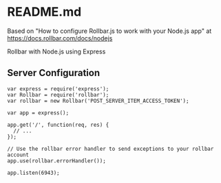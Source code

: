 # README.md

Based on "How to configure Rollbar.js to work with your Node.js app" at https://docs.rollbar.com/docs/nodejs

Rollbar with Node.js using Express

## Server Configuration

```
var express = require('express');
var Rollbar = require('rollbar');
var rollbar = new Rollbar('POST_SERVER_ITEM_ACCESS_TOKEN');

var app = express();

app.get('/', function(req, res) {
  // ...
});

// Use the rollbar error handler to send exceptions to your rollbar account
app.use(rollbar.errorHandler());

app.listen(6943);
```
